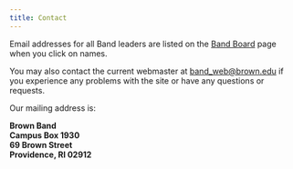 ```yaml
---
title: Contact
---
```


Email addresses for all Band leaders are listed on the [Band Board](/band-board)
page when you click on names.

You may also contact the current webmaster at
[band_web@brown.edu](mailto:band_web@brown.edu) if you experience any problems
with the site or have any questions or requests.

Our mailing address is:

<pre style="font: inherit; font-weight: bold">
Brown Band
Campus Box 1930
69 Brown Street
Providence, RI 02912
</pre>
